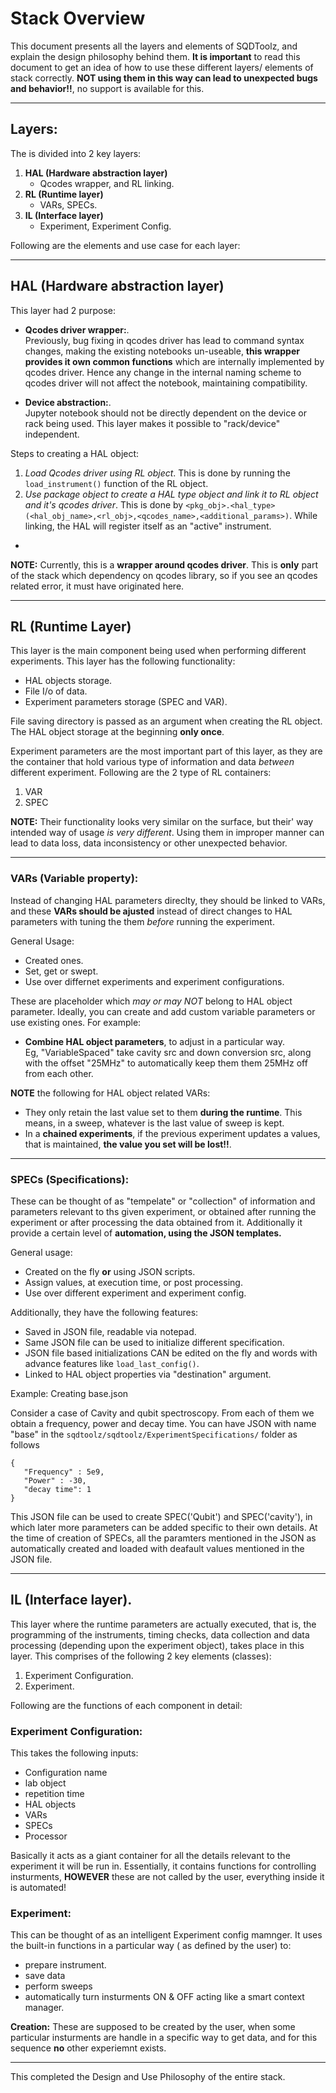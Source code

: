 # Stack Overview

This document presents all the layers  and elements of SQDToolz, and explain the design philosophy behind them. **It is important** to read this document to get an idea of how to use these different layers/ elements of stack correctly. **NOT using them in this way can lead to unexpected bugs and behavior!!**, no support is available for this.
   
   
___
## Layers:
   
The is divided into 2 key layers:

1. **HAL (Hardware abstraction layer)**
   * Qcodes wrapper, and RL linking.
2. **RL (Runtime layer)**
   * VARs, SPECs.
3. **IL (Interface layer)**
   * Experiment, Experiment Config.

Following are the elements and use case for each layer:   

___
## HAL (Hardware abstraction layer)

This layer had 2 purpose:

* **Qcodes driver wrapper:**.  
Previously, bug fixing in qcodes driver has lead to command syntax changes, making the existing notebooks un-useable, **this wrapper provides it own common functions** which are internally implemented by qcodes driver. Hence any change in the internal naming scheme to qcodes driver will not affect the notebook, maintaining compatibility.
   
* **Device abstraction:**.   
Jupyter notebook should not be directly dependent on the device or rack being used. This layer makes it possible to "rack/device" independent.   
   
Steps to creating a HAL object:

1. _Load Qcodes driver using RL object_. This is done by running the ```load_instrument()``` function of the RL object.
2. _Use package object to create a HAL type object and link it to RL object and it's qcodes driver_. This is done by ```<pkg_obj>.<hal_type>(<hal_obj_name>,<rl_obj>,<qcodes_name>,<additional_params>)```. While linking, the HAL will register itself as an \"active\" instrument.
* 
**NOTE:** Currently, this is a **wrapper around qcodes driver**. This is **only** part of the stack which dependency on qcodes library, so if you see an qcodes related error, it must have originated here. 
    
____
## RL (Runtime Layer)  

This layer is the main component being used when performing different experiments. This layer has the following functionality:

* HAL objects storage.
* File I/o of data.
* Experiment parameters storage (SPEC and VAR).

File saving directory is passed as an argument when creating the RL object. The HAL object storage at the beginning **only once**.   

Experiment parameters are the most important part of this layer, as they are the container that hold various type of information and data _between_ different experiment. Following are the 2 type of RL containers:

1. VAR
2. SPEC
   
**NOTE:** Their functionality looks very similar on the surface, but their' way intended way of usage _is very different_. Using them in improper manner can lead to data loss, data inconsistency or other unexpected behavior.   
   
___
### VARs (Variable property):

Instead of changing HAL parameters direclty, they should be linked to VARs, and these **VARs should be ajusted** instead of direct changes to HAL parameters with tuning the them _before_ running the experiment.   

General Usage:

* Created ones.
* Set, get or swept.
* Use over differnet experiments and experiment configurations.

These are placeholder which _may or may NOT_ belong to HAL object parameter. Ideally, you can create and add custom variable parameters or use existing ones. For example:

* **Combine HAL object parameters**, to adjust in a particular way.    
Eg, "VariableSpaced" take cavity src and down conversion src, along with the offset "25MHz" to automatically keep them them 25MHz off from each other.
   
**NOTE** the following for HAL object related VARs:

* They only retain the last value set to them **during the runtime**. This means, in a sweep, whatever is the last value of sweep is kept. 
* In a **chained experiments**, if the previous experiment updates a values, that is maintained, **the value you set will be lost!!**.
    
____
### SPECs (Specifications):

These can be thought of as "tempelate" or "collection" of information and parameters relevant to ths given experiment, or obtained after running the experiment or after processing the data obtained from it. Additionally it provide a certain level of **automation, using the JSON templates.**

General usage:

* Created on the fly **or** using JSON scripts.
* Assign values, at execution time, or post processing.
* Use over different experiment and experiment config.
     
Additionally, they have the following features:   

* Saved in JSON file, readable via notepad.
* Same JSON file can be used to initialize different specification.
* JSON file based initializations CAN be edited on the fly and words with advance features like ```load_last_config()```.
* Linked to HAL object properties via "destination" argument.
   
Example: Creating base.json

Consider a case of Cavity and qubit spectroscopy. From each of them we obtain a frequency, power and decay time. You can have JSON with name "base" in the ```sqdtoolz/sqdtoolz/ExperimentSpecifications/``` folder as follows

```
{
   "Frequency" : 5e9,
   "Power" : -30,
   "decay time": 1
}
```

This JSON file can be used to create SPEC('Qubit') and SPEC('cavity'), in which later more parameters can be added specific to their own details. At the time of creation of SPECs, all the paramters mentioned in the JSON as automatically created and loaded with deafault values mentioned in the JSON file.
   
___
## IL (Interface layer).  

This layer where the runtime parameters are actually executed, that is, the programming of the instruments, timing checks, data collection and data processing (depending upon the experiment object), takes place in this layer. This comprises of the following 2 key elements (classes):

1. Experiment Configuration.
2. Experiment.

Following are the functions of each component in detail:
   

### Experiment Configuration:   

This takes the following inputs:

* Configuration name
* lab object
* repetition time
* HAL objects
* VARs
* SPECs
* Processor
   
Basically it acts as a giant container for all the details relevant to the experiment it will be run in. Essentially, it contains functions for controlling insturments, **HOWEVER** these are not called by the user, everything inside it is automated!   
   

### Experiment:

This can be thought of as an intelligent Experiment config mamnger. It uses the built-in functions in a particular way ( as defined by the user) to:

* prepare instrument.
* save data
* perform sweeps
* automatically turn insturments ON \& OFF acting like a smart context manager.
   
**Creation:** These are supposed to be created by the user, when some particular insturments are handle in a specific way to get data, and for this sequence **no** other experiemnt exists.
   
___

This completed the Design and Use Philosophy of the entire stack.
